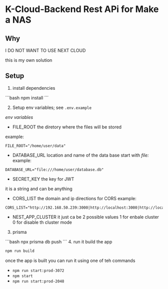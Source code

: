 
# K-Cloud-Backend Rest APi for Make a NAS

## Why

I DO NOT WANT TO USE NEXT CLOUD

this is my own solution

## Setup

1. install dependencies

´´´bash
npm install
´´´

2. Setup env variables; see `.env.example`

*env variables*
* FILE_ROOT the diretory where the files will be stored

example:
```env
FILE_ROOT="/home/user/data"
```

* DATABASE_URL 
location and name of the data base start with *file:*
example:
```env
DATABASE_URL="file:///home/user/database.db"
```

* SECRET_KEY the key for JWT

it is a string and can be anything

* CORS_LIST the domain and ip directions for CORS
example:
```env
CORS_LIST="http://192.168.50.239:3000|http://localhost:3000|http://localhost"
```

* NEST_APP_CLUSTER
it just ca be 2 possible values
1 for enbale cluster
0 for disable th cluster mode

3. prisma


´´´bash
npx prisma db push
´´´
4. run it
build the app
```bash
npm run build
```
once the app is built you can run it using one of teh commands
* `npm run start:prod-3072`
* `npm start`
* `npm run start:prod-2048`